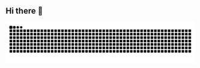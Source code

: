 ## Hi there 👋

<picture>
  <source srcset="https://raw.githubusercontent.com/thatguyinabeanie/thatguyinabeanie/output/github-contribution-grid-snake-dark.svg" media="(prefers-color-scheme: dark)">
  <img src="https://raw.githubusercontent.com/thatguyinabeanie/thatguyinabeanie/output/github-contribution-grid-snake.svg" alt="Snake animation">
</picture>


<!--
**thatguyinabeanie/thatguyinabeanie** is a ✨ _special_ ✨ repository because its `README.md` (this file) appears on your GitHub profile.

Here are some ideas to get you started:

- 🔭 I’m currently working on ...
- 🌱 I’m currently learning ...
- 👯 I’m looking to collaborate on ...
- 🤔 I’m looking for help with ...
- 💬 Ask me about ...
- 📫 How to reach me: ...
- 😄 Pronouns: ...
- ⚡ Fun fact: ...
-->
